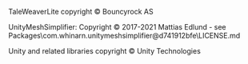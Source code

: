 TaleWeaverLite copyright © Bouncyrock AS

UnityMeshSimplifier: Copyright © 2017-2021 Mattias Edlund - see Packages\com.whinarn.unitymeshsimplifier@d741912bfe\LICENSE.md

Unity and related libraries copyright © Unity Technologies
